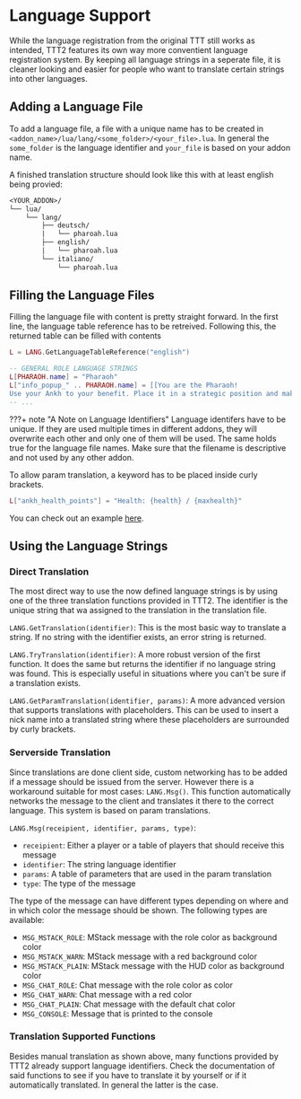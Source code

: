 # Language Support

While the language registration from the original TTT still works as intended, TTT2 features its own way more conventient language registration system. By keeping all language strings in a seperate file, it is cleaner looking and easier for people who want to translate certain strings into other languages.

## Adding a Language File

To add a language file, a file with a unique name has to be created in `<addon_name>/lua/lang/<some_folder>/<your_file>.lua`. In general the `some_folder` is the language identifier and `your_file` is based on your addon name.

A finished translation structure should look like this with at least english being provied:
```txt
<YOUR_ADDON>/
└── lua/
    └── lang/
        ├── deutsch/
        |   └── pharoah.lua
        ├── english/
        |   └── pharoah.lua
        └── italiano/
            └── pharoah.lua
```

## Filling the Language Files

Filling the language file with content is pretty straight forward. In the first line, the language table reference has to be retreived. Following this, the returned table can be filled with contents

```lua
L = LANG.GetLanguageTableReference("english")

-- GENERAL ROLE LANGUAGE STRINGS
L[PHARAOH.name] = "Pharaoh"
L["info_popup_" .. PHARAOH.name] = [[You are the Pharaoh!
Use your Ankh to your benefit. Place it in a strategic position and make sure it is protected!]]
-- ...

```
???+ note "A Note on Language Identifiers"
    Language identifers have to be unique. If they are used multiple times in different addons, they will overwrite each other and only one of them will be used. The same holds true for the language file names. Make sure that the filename is descriptive and not used by any other addon.

To allow param translation, a keyword has to be placed inside curly brackets.

```lua
L["ankh_health_points"] = "Health: {health} / {maxhealth}"
```

You can check out an example [here](https://github.com/TTT-2/ttt2-role_pha/tree/master/lua/lang).

## Using the Language Strings

### Direct Translation

The most direct way to use the now defined language strings is by using one of the three translation functions provided in TTT2. The identifier is the unique string that wa assigned to the translation in the translation file.

`LANG.GetTranslation(identifier)`: This is the most basic way to translate a string. If no string with the identifier exists, an error string is returned.

`LANG.TryTranslation(identifier)`: A more robust version of the first function. It does the same but returns the identifier if no language string was found. This is especially useful in situations where you can't be sure if a translation exists.

`LANG.GetParamTranslation(identifier, params)`: A more advanced version that supports translations with placeholders. This can be used to insert a nick name into a translated string where these placeholders are surrounded by curly brackets.

### Serverside Translation

Since translations are done client side, custom networking has to be added if a message should be issued from the server. However there is a workaround suitable for most cases: `LANG.Msg()`. This function automatically networks the message to the client and translates it there to the correct language. This system is based on param translations.

`LANG.Msg(receipient, identifier, params, type)`:
- `receipient`: Either a player or a table of players that should receive this message
- `identifier`: The string language identifier
- `params`: A table of parameters that are used in the param translation
- `type`: The type of the message

The type of the message can have different types depending on where and in which color the message should be shown. The following types are available:
- `MSG_MSTACK_ROLE`: MStack message with the role color as background color
- `MSG_MSTACK_WARN`: MStack message with a red background color
- `MSG_MSTACK_PLAIN`: MStack message with the HUD color as background color
- `MSG_CHAT_ROLE`: Chat message with the role color as color
- `MSG_CHAT_WARN`: Chat message with a red color
- `MSG_CHAT_PLAIN`: Chat message with the default chat color
- `MSG_CONSOLE`: Message that is printed to the console

### Translation Supported Functions

Besides manual translation as shown above, many functions provided by TTT2 already support language identifiers. Check the documentation of said functions to see if you have to translate it by yourself or if it automatically translated. In general the latter is the case.
